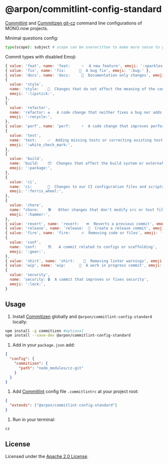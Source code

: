 # @arpon/commitlint-config-standard

[Commitlint](https://commitlint.js.org) and [Commitizen git-cz](https://github.com/streamich/git-cz)
command line configurations of MONO.now projects.

Minimal questions config:

```bash
type(scope): subject # scope can be overwritten to make more sense to your project, see step 4...
```

Commit types with disabled Emoji:

```js
{ value: 'feat', name: 'feat:     ✨  A new feature', emoji: ':sparkles:' },
{ value: 'fix', name: 'fix:      🐛  A bug fix', emoji: ':bug:' },
{ value: 'docs', name: 'docs:     📝  Documentation only changes', emoji: ':memo:' },
{
  value: 'style',
  name: 'style:    💄  Changes that do not affect the meaning of the code',
  emoji: ':lipstick:',
},
{
  value: 'refactor',
  name: 'refactor: ♻️   A code change that neither fixes a bug nor adds a feature',
  emoji: ':recycle:',
},
{ value: 'perf', name: 'perf:     ⚡️  A code change that improves performance', emoji: ':zap:' },
{
  value: 'test',
  name: 'test:     ✅  Adding missing tests or correcting existing tests',
  emoji: ':white_check_mark:',
},
{
  value: 'build',
  name: 'build:    📦️  Changes that affect the build system or external dependencies',
  emoji: ':package:',
},
{
  value: 'ci',
  name: 'ci:       🎡  Changes to our CI configuration files and scripts',
  emoji: ':ferris_wheel:',
},
{
  value: 'chore',
  name: "chore:    🛠   Other changes that don't modify src or test files",
  emoji: ':hammer:',
},
{ value: 'revert', name: 'revert:   ⏪️  Reverts a previous commit', emoji: ':rewind:' },
{ value: 'release', name: 'release:  🏹  Create a release commit', emoji: ':bow_and_arrow:' },
{ value: 'fire', name: 'fire:     🔥  Removing code or files', emoji: ':fire:' },
{
  value: 'conf',
  name: 'conf:     🏗   A commit related to configs or scaffolding',
  emoji: ':gear:',
},
{ value: 'shirt', name: 'shirt:    👔  Removing linter warnings', emoji: ':shirt:' },
{ value: 'wip', name: 'wip:      🚧  A work in progress commit', emoji: ':construction:' },
{
  value: 'security',
  name: 'security: 🔒  A commit that improves or fixes security',
  emoji: ':lock:',
}
```

## Usage

1. Install [Commitizen](https://github.com/commitizen/cz-cli) globally and
   `@arpon/commitlint-config-standard` locally:

```bash
npm install -g commitizen #optional
npm install --save-dev @arpon/commitlint-config-standard
```

1. Add in your `package.json` add:

```json
{
  "config": {
    "commitizen": {
      "path": "node_modules/cz-git"
    }
  }
}
```

1. Add [Commitlint](https://commitlint.js.org) config file `.commitlintrc` at your project
   root:

```json
{
  "extends": ["@arpon/commitlint-config-standard"]
}
```

1. Run in your terminal:

```bash
cz
```

## License

Licensed under the [Apache 2.0 License](/LICENSE).
